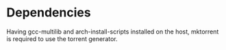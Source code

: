 Dependencies
============

Having gcc-multilib and arch-install-scripts installed on the host, mktorrent is required to use the torrent generator.

